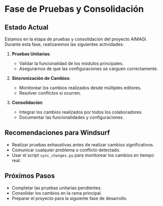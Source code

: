 # Fase de Pruebas y Consolidación

## Estado Actual
Estamos en la etapa de pruebas y consolidación del proyecto AIMAGI. Durante esta fase, realizaremos las siguientes actividades:

1. **Pruebas Unitarias**:
   - Validar la funcionalidad de los módulos principales.
   - Asegurarnos de que las configuraciones se carguen correctamente.

2. **Sincronización de Cambios**:
   - Monitorear los cambios realizados desde múltiples editores.
   - Resolver conflictos si ocurren.

3. **Consolidación**:
   - Integrar los cambios realizados por todos los colaboradores.
   - Documentar las funcionalidades y configuraciones.

## Recomendaciones para Windsurf
- Realizar pruebas exhaustivas antes de realizar cambios significativos.
- Comunicar cualquier problema o conflicto detectado.
- Usar el script `sync_changes.py` para monitorear los cambios en tiempo real.

## Próximos Pasos
- Completar las pruebas unitarias pendientes.
- Consolidar los cambios en la rama principal.
- Preparar el proyecto para la siguiente fase de desarrollo.
